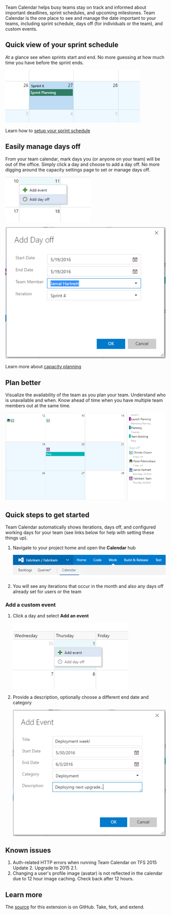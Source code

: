Team Calendar helps busy teams stay on track and informed about important deadlines, sprint schedules, and upcoming milestones. Team Calendar is the one place to see and manage the date important to your teams, including sprint schedule, days off (for individuals or the team), and custom events.

## Quick view of your sprint schedule

At a glance see when sprints start and end. No more guessing at how much time you have before the sprint ends.

![st](static/images/sprint-start.png)

Learn how to [setup your sprint schedule](https://msdn.microsoft.com/Library/vs/alm/work/scrum/define-sprints)

## Easily manage days off 

From your team calendar, mark days you (or anyone on your team) will be out of the office. Simply click a day and choose to add a day off. No more digging around the capacity settings page to set or manage days off.

![ado](static/images/add-day-off.png)

![ado-dialog](static/images/add-day-off-dialog.png)

Learn more about [capacity planning](https://msdn.microsoft.com/en-us/Library/vs/alm/Work/scale/capacity-planning)

## Plan better

Visualize the availability of the team as you plan your team. Understand who is unavailable and when. Know ahead of time when you have multiple team members out at the same time.

![vdo](static/images/day-off-view.png)

## Quick steps to get started

Team Calendar automatically shows iterations, days off, and configured working days for your team (see links below for help with setting these things up). 

1. Navigate to your project home and open the **Calendar** hub

   ![calendar](static/images/calendar-hub.png)

2. You will see any iterations that occur in the month and also any days off already set for users or the team

### Add a custom event

1. Click a day and select **Add an event**

   ![ae](static/images/add-event.png)

2. Provide a description, optionally choose a different end date and category

   ![aed](static/images/add-event-dialog.png)

## Known issues

1. Auth-related HTTP errors when running Team Calendar on TFS 2015 Update 2. Upgrade to 2015 2.1.
2. Changing a user's profile image (avatar) is not reflected in the calendar due to 12 hour image caching. Check back after 12 hours.

## Learn more

The [source](https://github.com/microsoft/vso-team-calendar) for this extension is on GitHub. Take, fork, and extend. 
